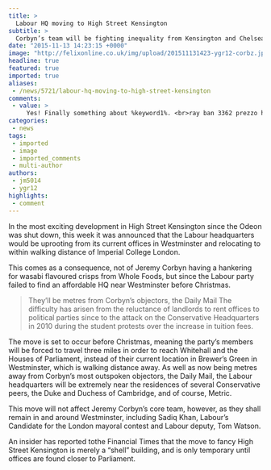 ```yaml
---
title: >
  Labour HQ moving to High Street Kensington
subtitle: >
  Corbyn’s team will be fighting inequality from Kensington and Chelsea
date: "2015-11-13 14:23:15 +0000"
image: "http://felixonline.co.uk/img/upload/201511131423-ygr12-corbz.jpg"
headline: true
featured: true
imported: true
aliases:
 - /news/5721/labour-hq-moving-to-high-street-kensington
comments:
 - value: >
     Yes! Finally something about %keyword1%. <br>ray ban 3362 prezzo http://www.targettisportingclub.it/?it-ray-ban-3362-prezzo-23920.html,I enjoy this website - its so usefull and helpfull <br>NBA 2K17 http://csgoskinsrare.hatenablog.com/entry/2016/08/11/113617,Passion the site-- very user friendly and whole lots to see! <br>nba 2k17 vc http://www.blogghy.com/blog.php?user=alma41hl&amp;note=969998,Hi-ya, excellent web page you have in here <br>nhl 17 coins http://www.eyyal.com/index.php?do=/forum/thread/1755/buy-nba-2k17-coins-have-the-ability-to-enjoy-enormous/,Wow... this is a helpful web site <br>nhl 17 https://message.diigo.com/message/buy-fifa-17-coins-totally-free-from-infections-4380229?page_num=0#0,Really trsttworuhy blog. Please keep updating with great posts like this one. I have booked marked your site and am about to email it to a few friends of mine that I know would enjoy reading..
categories:
 - news
tags:
 - imported
 - image
 - imported_comments
 - multi-author
authors:
 - jm5014
 - ygr12
highlights:
 - comment
---
```


In the most exciting development in High Street Kensington since the Odeon was shut down, this week it was announced that the Labour headquarters would be uprooting from its current offices in Westminster and relocating to within walking distance of Imperial College London.

This comes as a consequence, not of Jeremy Corbyn having a hankering for wasabi flavoured crisps from Whole Foods, but since the Labour party failed to find an affordable HQ near Westminster before Christmas.
> They’ll be metres from Corbyn’s objectors, the Daily Mail
The difficulty has arisen from the reluctance of landlords to rent offices to political parties since to the attack on the Conservative Headquarters in 2010 during the student protests over the increase in tuition fees.

The move is set to occur before Christmas, meaning the party’s members will be forced to travel three miles in order to reach Whitehall and the Houses of Parliament, instead of their current location in Brewer’s Green in Westminster, which is walking distance away. As well as now being metres away from Corbyn’s most outspoken objectors, the Daily Mail, the Labour headquarters will be extremely near the residences of several Conservative peers, the Duke and Duchess of Cambridge, and of course, Metric.

This move will not affect Jeremy Corbyn’s core team, however, as they shall remain in and around Westminster, including Sadiq Khan, Labour’s Candidate for the London mayoral contest and Labour deputy, Tom Watson.

An insider has reported tothe Financial Times that the move to fancy High Street Kensington is merely a “shell” building, and is only temporary until offices are found closer to Parliament.
